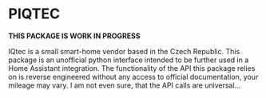 # PIQTEC

**THIS PACKAGE IS WORK IN PROGRESS**

IQtec is a small smart-home vendor based in the Czech Republic. 
This package is an unofficial python interface intended to be further used in a Home Assistant integration.
The functionality of the API this package relies on is reverse engineered without any access to official
documentation, your mileage may vary. I am not even sure, that the API calls are universal...


